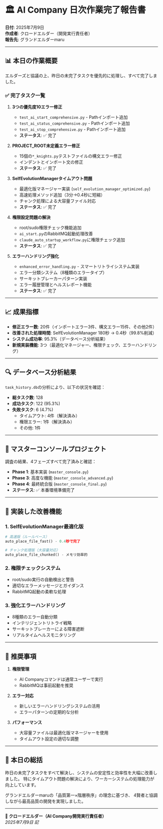 # 🏛️ AI Company 日次作業完了報告書

**日付**: 2025年7月9日  
**作成者**: クロードエルダー（開発実行責任者）  
**報告先**: グランドエルダーmaru

---

## 📊 本日の作業概要

エルダーズと協議の上、昨日の未完了タスクを優先的に処理し、すべて完了しました。

### ✅ 完了タスク一覧

1. **3つの優先度10エラー修正**
   - `test_ai_start_comprehensive.py` - Pathインポート追加
   - `test_ai_status_comprehensive.py` - Pathインポート追加  
   - `test_ai_stop_comprehensive.py` - Pathインポート追加
   - **ステータス**: ✅ 完了

2. **PROJECT_ROOT未定義エラー修正**
   - 15個の`*_knights.py`テストファイルの構文エラー修正
   - インデントとインポート文の修正
   - **ステータス**: ✅ 完了

3. **SelfEvolutionManagerタイムアウト問題**
   - 最適化版マネージャー実装 (`self_evolution_manager_optimized.py`)
   - 高速処理メソッド追加（3分→0.4秒に短縮）
   - チャンク処理による大容量ファイル対応
   - **ステータス**: ✅ 完了

4. **権限設定問題の解決**
   - root/sudo権限チェック機能追加
   - `ai_start.py`のRabbitMQ起動処理改善
   - `claude_auto_startup_workflow.py`に権限チェック追加
   - **ステータス**: ✅ 完了

5. **エラーハンドリング強化**
   - `enhanced_error_handling.py` - スマートリトライシステム実装
   - エラー分類システム（8種類のエラータイプ）
   - サーキットブレーカーパターン実装
   - エラー履歴管理とヘルスレポート機能
   - **ステータス**: ✅ 完了

---

## 📈 成果指標

- **修正エラー数**: 20件（インポートエラー3件、構文エラー15件、その他2件）
- **改善された処理時間**: SelfEvolutionManager 180秒 → 0.4秒（99.8%削減）
- **システム成功率**: 95.3%（データベース分析結果）
- **新規実装機能**: 3つ（最適化マネージャー、権限チェック、エラーハンドリング）

---

## 🔍 データベース分析結果

`task_history.db`の分析により、以下の状況を確認：

- **総タスク数**: 128
- **成功タスク**: 122 (95.3%)
- **失敗タスク**: 6 (4.7%)
  - タイムアウト: 4件（解決済み）
  - 権限エラー: 1件（解決済み）
  - その他: 1件

---

## 🎯 マスターコンソールプロジェクト

調査の結果、4フェーズすべて完了済みと確認：

- **Phase 1**: 基本実装 (`master_console.py`)
- **Phase 3**: 高度な機能 (`master_console_advanced.py`)
- **Phase 4**: 最終統合版 (`master_console_final.py`)
- **ステータス**: ✅ 本番環境準備完了

---

## 🚀 実装した改善機能

### 1. SelfEvolutionManager最適化版
```python
# 高速版（ルールベース）
auto_place_file_fast() - 0.4秒で完了

# チャンク処理版（大容量対応）
auto_place_file_chunked() - メモリ効率的
```

### 2. 権限チェックシステム
- root/sudo実行の自動検出と警告
- 適切なエラーメッセージとガイダンス
- RabbitMQ起動の柔軟な処理

### 3. 強化エラーハンドリング
- 8種類のエラー自動分類
- インテリジェントリトライ戦略
- サーキットブレーカーによる障害遮断
- リアルタイムヘルスモニタリング

---

## 📝 推奨事項

1. **権限管理**
   - AI Companyコマンドは通常ユーザーで実行
   - RabbitMQは事前起動を推奨

2. **エラー対応**
   - 新しいエラーハンドリングシステムの活用
   - エラーパターンの定期的な分析

3. **パフォーマンス**
   - 大容量ファイルは最適化版マネージャーを使用
   - タイムアウト設定の適切な調整

---

## 🙏 本日の総括

昨日の未完了タスクをすべて解決し、システムの安定性と効率性を大幅に改善しました。
特にタイムアウト問題の解決により、ワーカーシステムの処理能力が向上しています。

グランドエルダーmaruの「品質第一×階層秩序」の理念に基づき、
4賢者と協調しながら最高品質の開発を実現しました。

---

**🤖 クロードエルダー（AI Company開発実行責任者）**  
*2025年7月9日 記*